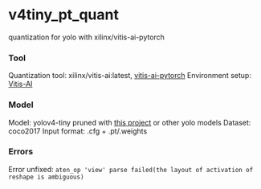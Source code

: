 # v4tiny_pt_quant
quantization for yolo with xilinx/vitis-ai-pytorch

### Tool 
Quantization tool: xilinx/vitis-ai:latest, [vitis-ai-pytorch](https://www.xilinx.com/html_docs/vitis_ai/1_3/pytorch.html#nvh1592318322520)
Environment setup: [Vitis-AI](https://github.com/Xilinx/Vitis-AI)

### Model
Model: yolov4-tiny pruned with [this project](https://github.com/tanluren/yolov3-channel-and-layer-pruning) or other yolo models
Dataset: coco2017
Input format: .cfg + .pt/.weights

### Errors
Error unfixed: `aten_op 'view' parse failed(the layout of activation of reshape is ambiguous)`
